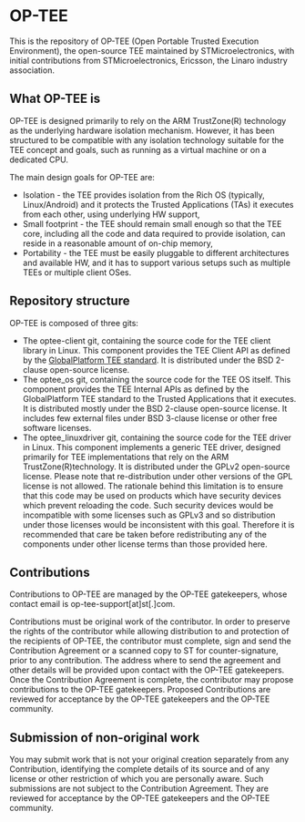 OP-TEE
=======

This is the repository of OP-TEE (Open Portable Trusted Execution Environment), the open-source TEE maintained by STMicroelectronics, with initial contributions from STMicroelectronics, Ericsson, the Linaro industry association.

What OP-TEE is
------

OP-TEE is designed primarily to rely on the ARM TrustZone(R) technology as the underlying hardware isolation mechanism. However, it has been structured to be compatible with any isolation technology suitable for the TEE concept and goals, such as running as a virtual machine or on a dedicated CPU.

The main design goals for OP-TEE are:
-	Isolation - the TEE provides isolation from the Rich OS (typically, Linux/Android) and it protects the Trusted Applications (TAs) it executes from each other, using underlying HW support,
-	Small footprint - the TEE should remain small enough so that the TEE core, including all the code and data required to provide isolation, can reside in a reasonable amount of on-chip memory,
-	Portability - the TEE must be easily pluggable to different architectures and available HW, and it has to support various setups such as multiple TEEs or multiple client OSes.

Repository structure
------

OP-TEE is composed of three gits:
-	The optee-client git, containing the source code for the TEE client library in Linux. This component provides the TEE Client API as defined by the <a href="https://www.globalplatform.org/specificationsdevice.asp">GlobalPlatform TEE standard</a>. It is distributed under the BSD 2-clause open-source license.
-	The optee_os git, containing the source code for the TEE OS itself. This component provides the TEE Internal APIs as defined by the GlobalPlatform  TEE standard to the Trusted Applications that it executes. It is distributed mostly under the BSD 2-clause open-source license. It includes few external files under BSD 3-clause license or other free software licenses.
-	The optee_linuxdriver git, containing the source code for the TEE driver in Linux. This component implements a generic TEE driver, designed primarily for TEE implementations that rely on the ARM TrustZone(R)technology. It is distributed under the GPLv2 open-source license. Please note that re-distribution under other versions of the GPL license is not allowed. 	The rationale behind this limitation is to ensure that this code may be used on products which have security devices which prevent reloading the code. Such security devices would be incompatible with some licenses such as GPLv3 and so distribution under those licenses would be inconsistent with this goal. Therefore it is recommended that care be taken before redistributing any of the components under other license terms than those provided here.

Contributions
------

Contributions to OP-TEE are managed by the OP-TEE gatekeepers, whose contact email is op-tee-support[at]st[.]com.

Contributions must be original work of the contributor. In order to preserve the rights of the contributor while allowing distribution to and protection of the recipients of OP-TEE, the contributor must complete, sign and send the Contribution Agreement or a scanned copy to ST for counter-signature, prior to any contribution. The address where to send the agreement and other details will be provided upon contact with the OP-TEE gatekeepers.
Once the Contribution Agreement is complete, the contributor may propose contributions to the OP-TEE gatekeepers. Proposed Contributions are reviewed for acceptance by the OP-TEE gatekeepers and the OP-TEE community.

Submission of non-original work
------

You may submit work that is not your original creation separately from any Contribution, identifying the complete details of its source and of any license or other restriction of which you are personally aware. Such submissions are not subject to the Contribution Agreement. They are reviewed for acceptance by the OP-TEE gatekeepers and the OP-TEE community.
